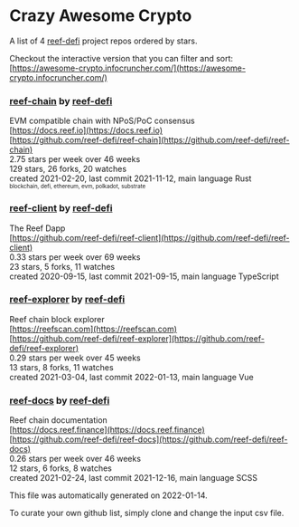 # Crazy Awesome Crypto
A list of 4 [reef-defi](https://github.com/reef-defi) project repos ordered by stars.  

Checkout the interactive version that you can filter and sort: 
[https://awesome-crypto.infocruncher.com/](https://awesome-crypto.infocruncher.com/)  


### [reef-chain](https://github.com/reef-defi/reef-chain) by [reef-defi](https://github.com/reef-defi)  
EVM compatible chain with NPoS/PoC consensus  
[https://docs.reef.io](https://docs.reef.io)  
[https://github.com/reef-defi/reef-chain](https://github.com/reef-defi/reef-chain)  
2.75 stars per week over 46 weeks  
129 stars, 26 forks, 20 watches  
created 2021-02-20, last commit 2021-11-12, main language Rust  
<sub><sup>blockchain, defi, ethereum, evm, polkadot, substrate</sup></sub>


### [reef-client](https://github.com/reef-defi/reef-client) by [reef-defi](https://github.com/reef-defi)  
The Reef Dapp  
[https://github.com/reef-defi/reef-client](https://github.com/reef-defi/reef-client)  
0.33 stars per week over 69 weeks  
23 stars, 5 forks, 11 watches  
created 2020-09-15, last commit 2021-09-15, main language TypeScript  


### [reef-explorer](https://github.com/reef-defi/reef-explorer) by [reef-defi](https://github.com/reef-defi)  
Reef chain block explorer  
[https://reefscan.com](https://reefscan.com)  
[https://github.com/reef-defi/reef-explorer](https://github.com/reef-defi/reef-explorer)  
0.29 stars per week over 45 weeks  
13 stars, 8 forks, 11 watches  
created 2021-03-04, last commit 2022-01-13, main language Vue  


### [reef-docs](https://github.com/reef-defi/reef-docs) by [reef-defi](https://github.com/reef-defi)  
Reef chain documentation  
[https://docs.reef.finance](https://docs.reef.finance)  
[https://github.com/reef-defi/reef-docs](https://github.com/reef-defi/reef-docs)  
0.26 stars per week over 46 weeks  
12 stars, 6 forks, 8 watches  
created 2021-02-24, last commit 2021-12-16, main language SCSS  


This file was automatically generated on 2022-01-14.  

To curate your own github list, simply clone and change the input csv file.  